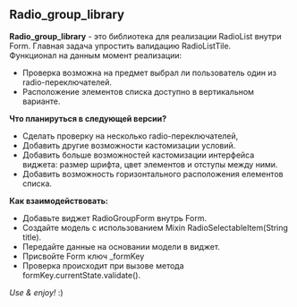 ## Radio_group_library

**Radio_group_library** - это библиотека для реализации RadioList внутри Form. Главная задача упростить валидацию RadioListTile.  
Функционал на данным момент реализации: 
- Проверка возможна на предмет выбрал ли пользователь один из radio-переключателей.
- Расположение элементов списка доступно в вертикальном варианте.

**Что планируться в следующей версии?**
- Сделать проверку на несколько radio-переключателей,
- Добавить другие возможности кастомизации условий.
- Добавить больше возможностей кастомизации интерфейса виджета: размер шрифта, цвет элементов и отступы между ними.
- Добавить возможность горизонтального расположения елементов списка.

**Как взаимодействовать:**
- Добавьте виджет RadioGroupForm внутрь Form.
- Создайте модель с использованием Mixin RadioSelectableItem(String title). 
- Передайте данные на основании модели в виджет.
- Присвойте Form ключ _formKey
- Проверка происходит при вызове метода formKey.currentState.validate().

*Use & enjoy!* :)
